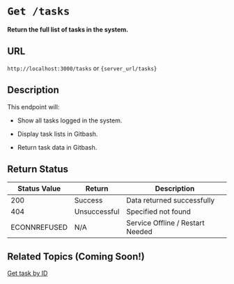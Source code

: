 # `Get /tasks`

**Return the full list of tasks in the system.**

## URL

`http://localhost:3000/tasks` or `{server_url/tasks}`

## Description

This endpoint will:

- Show all tasks logged in the system.
  
- Display task lists in Gitbash.
  
- Return task data in Gitbash.

## Return Status

| Status Value | Return | Description |
| ------------ | ------ | ----------- |
| 200 | Success | Data returned successfully |
| 404 | Unsuccessful | Specified not found |
| ECONNREFUSED | N/A | Service Offline / Restart Needed |

## Related Topics (Coming Soon!)

[Get task by ID](https://github.com/Venutom/to-do-service-au25/tree/main/docs/api)

